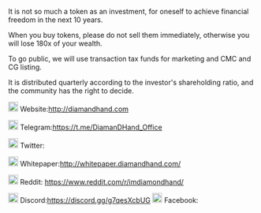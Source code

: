 It is not so much a token as an investment, for oneself to achieve financial freedom in the next 10 years.

When you buy tokens, please do not sell them immediately, otherwise you will lose 180x of your wealth.

To go public, we will use transaction tax funds for marketing and CMC and CG listing.

It is distributed quarterly according to the investor's shareholding ratio, and the community has the right to decide.

<img src="https://img.icons8.com/material-rounded/50/000000/domain--v2.png" width="20px"/> Website:http://diamandhand.com

<img src="https://img.icons8.com/material-rounded/24/000000/telegram-app.png"  width="20px"/> Telegram:https://t.me/DiamanDHand_Office

<img src="https://img.icons8.com/ios/50/000000/twitter--v3.png"  width="20px"/> Twitter:

<img src="https://img.icons8.com/material-outlined/24/000000/book.png"   width="20px"/> Whitepaper:http://whitepaper.diamandhand.com/

 <img src="https://img.icons8.com/external-tal-revivo-color-tal-revivo/24/000000/external-reddit-gives-you-the-best-of-the-internet-in-one-place-logo-color-tal-revivo.png"   width="20px"/> Reddit: https://www.reddit.com/r/imdiamondhand/
 
 <img src="https://img.icons8.com/ios/50/000000/discord-logo--v1.png" width="20px"/> Discord:https://discord.gg/g7qesXcbUG
<img src="https://img.icons8.com/ios-glyphs/30/000000/facebook-new.png"  width="20px"/> Facebook:
